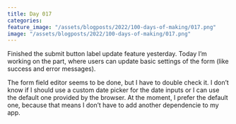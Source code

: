 ```yaml
---
title: Day 017
categories:
feature_image: "/assets/blogposts/2022/100-days-of-making/017.png"
image: "/assets/blogposts/2022/100-days-of-making/017.png"
---
```


Finished the submit button label update feature yesterday. Today I’m working on the part, where users can update basic settings of the form (like success and error messages).

<!-- more -->

The form field editor seems to be done, but I have to double check it. I don’t know if I should use a custom date picker for the date inputs or I can use the default one provided by the browser. At the moment, I prefer the default one, because that means I don’t have to add another dependencie to my app.